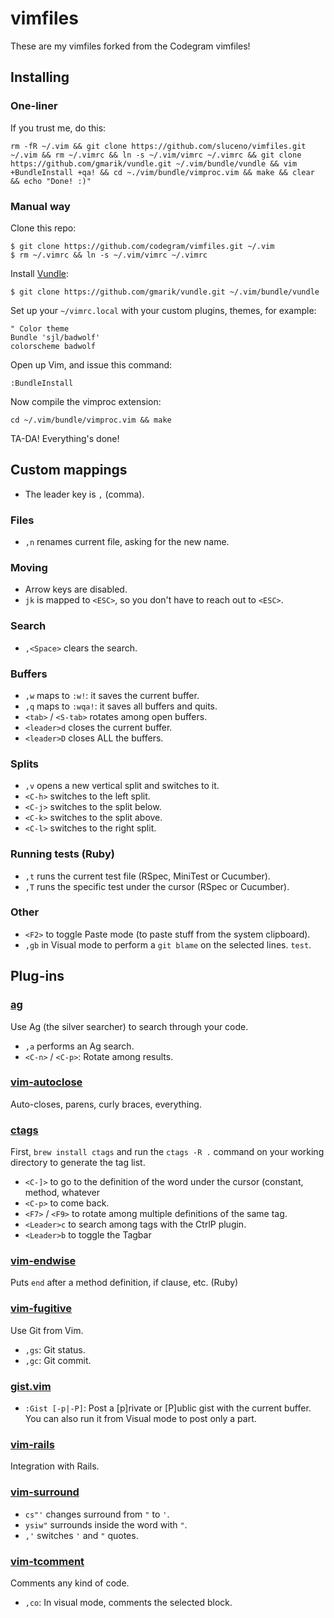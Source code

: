 # vimfiles

These are my vimfiles forked from the Codegram vimfiles!

## Installing

### One-liner

If you trust me, do this:

    rm -fR ~/.vim && git clone https://github.com/sluceno/vimfiles.git ~/.vim && rm ~/.vimrc && ln -s ~/.vim/vimrc ~/.vimrc && git clone https://github.com/gmarik/vundle.git ~/.vim/bundle/vundle && vim +BundleInstall +qa! && cd ~./vim/bundle/vimproc.vim && make && clear && echo "Done! :)"

### Manual way

Clone this repo:

    $ git clone https://github.com/codegram/vimfiles.git ~/.vim
    $ rm ~/.vimrc && ln -s ~/.vim/vimrc ~/.vimrc

Install [Vundle](https://github.com/gmarik/vundle):

    $ git clone https://github.com/gmarik/vundle.git ~/.vim/bundle/vundle

Set up your `~/vimrc.local` with your custom plugins, themes, for example:

    " Color theme
    Bundle 'sjl/badwolf'
    colorscheme badwolf

Open up Vim, and issue this command:

    :BundleInstall

Now compile the vimproc extension:

    cd ~/.vim/bundle/vimproc.vim && make

TA-DA! Everything's done!

## Custom mappings

* The leader key is `,` (comma).

### Files

* `,n` renames current file, asking for the new name.

### Moving
* Arrow keys are disabled.
* `jk` is mapped to `<ESC>`, so you don't have to reach out to `<ESC>`.

### Search
* `,<Space>` clears the search.

### Buffers
* `,w` maps to `:w!`: it saves the current buffer.
* `,q` maps to `:wqa!`: it saves all buffers and quits.
* `<tab>` / `<S-tab>` rotates among open buffers.
* `<leader>d` closes the current buffer.
* `<leader>D` closes ALL the buffers.

### Splits
* `,v` opens a new vertical split and switches to it.
* `<C-h>` switches to the left split.
* `<C-j>` switches to the split below.
* `<C-k>` switches to the split above.
* `<C-l>` switches to the right split.

### Running tests (Ruby)

* `,t` runs the current test file (RSpec, MiniTest or Cucumber).
* `,T` runs the specific test under the cursor (RSpec or Cucumber).

### Other

* `<F2>` to toggle Paste mode (to paste stuff from the system clipboard).
* `,gb` in Visual mode to perform a `git blame` on the selected lines.
  `test`.

## Plug-ins

### [ag](https://github.com/rking/ag.vim)

Use Ag (the silver searcher) to search through your code.

* `,a` performs an Ag search.
* `<C-n>` / `<C-p>`: Rotate among results.

### [vim-autoclose](https://github.com/Townk/vim-autoclose)

Auto-closes, parens, curly braces, everything.

### [ctags](https://github.com/vim-scripts/ctags)

First, `brew install ctags` and run the `ctags -R .` command on your working
directory to generate the tag list.

* `<C-]>` to go to the definition of the word under the cursor (constant,
  method, whatever
* `<C-p>` to come back.
* `<F7>` / `<F9>` to rotate among multiple definitions of the same tag.
* `<Leader>c` to search among tags with the CtrlP plugin.
* `<Leader>b` to toggle the Tagbar

### [vim-endwise](https://github.com/tpope/vim-endwise)

Puts `end` after a method definition, if clause, etc. (Ruby)

### [vim-fugitive](https://github.com/tpope/vim-powerline)

Use Git from Vim.

* `,gs`: Git status.
* `,gc`: Git commit.

### [gist.vim](https://github.com/mattn/gist-vim)

* `:Gist [-p|-P]`: Post a [p]rivate or [P]ublic gist with the current buffer.
  You can also run it from Visual mode to post only a part.

### [vim-rails](https://github.com/tpope/vim-rails)

Integration with Rails.

### [vim-surround](https://github.com/tpope/vim-surround)

* `cs"'` changes surround from `"` to `'`.
* `ysiw"` surrounds inside the word with `"`.
* `,'` switches `'` and `"` quotes.

### [vim-tcomment](https://github.com/jmartindf/vim-tcomment)

Comments any kind of code.

* `,co`: In visual mode, comments the selected block.
